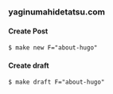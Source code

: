### yaginumahidetatsu.com

#### Create Post

```
$ make new F="about-hugo"
```

#### Create draft

```
$ make draft F="about-hugo"
```
